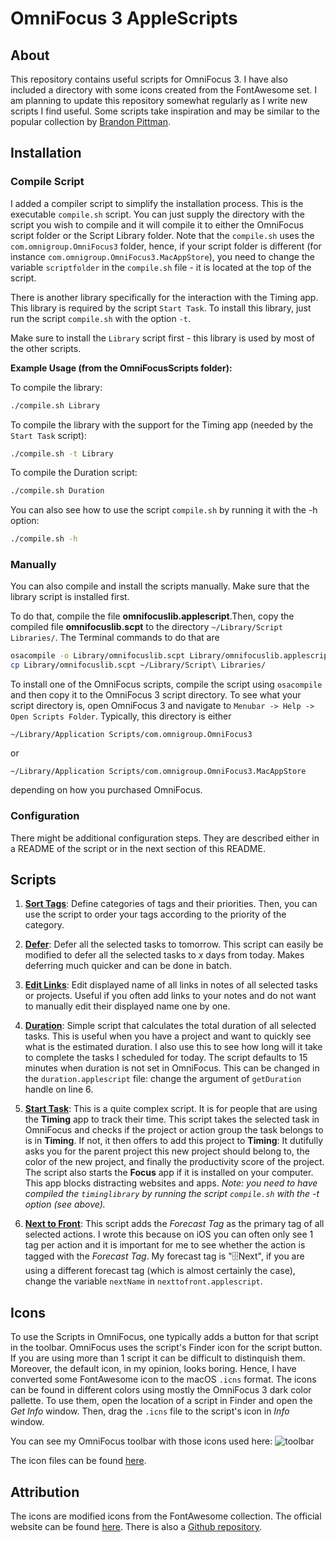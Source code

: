 # OmniFocus 3 AppleScripts

## About

This repository contains useful scripts for OmniFocus 3. I have also included a
directory with some icons created from the FontAwesome set. I am planning to
update this repository somewhat regularly as I write new scripts I find useful.
Some scripts take inspiration and may be similar to the popular collection by
[Brandon Pittman](https://github.com/brandonpittman/OmniFocus).

## Installation

### Compile Script

I added a compiler script to simplify the installation process. This is the
executable `compile.sh` script. You can just supply the directory with the
script you wish to compile and it will compile it to either the OmniFocus
script folder or the Script Library folder. Note that the `compile.sh` uses the
`com.omnigroup.OmniFocus3` folder, hence, if your script folder is different
(for instance `com.omnigroup.OmniFocus3.MacAppStore`), you need to change the
variable `scriptfolder` in the `compile.sh` file - it is located at the top of
the script.

There is another library specifically for the interaction with the Timing app.
This library is required by the script `Start Task`. To install this library,
just run the script `compile.sh` with the option `-t`.

Make sure to install the `Library` script first - this library is used by most
of the other scripts.

**Example Usage (from the OmniFocusScripts folder):**

To compile the library:
```bash
./compile.sh Library
```

To compile the library with the support for the Timing app (needed by the
`Start Task` script):

```bash
./compile.sh -t Library
```

To compile the Duration script:
```bash
./compile.sh Duration
```

You can also see how to use the script `compile.sh` by running it with the -h
option:
```bash
./compile.sh -h
```

### Manually

You can also compile and install the scripts manually. Make sure that the
library script is installed first.

To do that, compile the file **omnifocuslib.applescript**.Then, copy the compiled file
**omnifocuslib.scpt** to the directory `~/Library/Script Libraries/`. The
Terminal commands to do that are 

```bash
osacompile -o Library/omnifocuslib.scpt Library/omnifocuslib.applescript
cp Library/omnifocuslib.scpt ~/Library/Script\ Libraries/
```

To install one of the OmniFocus scripts, compile the script
using `osacompile` and then copy it to the OmniFocus 3 script directory. To see
what your script directory is, open OmniFocus 3 and navigate to `Menubar ->
Help -> Open Scripts Folder`. Typically, this directory is either

```
~/Library/Application Scripts/com.omnigroup.OmniFocus3
``` 

or

```
~/Library/Application Scripts/com.omnigroup.OmniFocus3.MacAppStore
``` 

depending on how you purchased OmniFocus. 

### Configuration
There might be additional configuration steps. They are described either in a README of the script or in the next section of this README.

## Scripts

1. **[Sort Tags](https://github.com/Rahlir/OmniFocusScripts/tree/master/Sort%20Tags)**: 
Define categories of tags and their priorities. Then, you can use the script to
order your tags according to the priority of the category.

2. **[Defer](https://github.com/Rahlir/OmniFocusScripts/tree/master/Defer)**:
Defer all the selected tasks to tomorrow. This script can easily be modified to
defer all the selected tasks to _x_ days from today. Makes deferring much
quicker and can be done in batch.

3. **[Edit Links](https://github.com/Rahlir/OmniFocusScripts/tree/master/Edit%20Links)**:
Edit displayed name of all links in notes of all selected tasks or projects.
Useful if you often add links to your notes and do not want to manually edit
their displayed name one by one.

4. **[Duration](https://github.com/Rahlir/OmniFocusScripts/tree/master/Duration)**:
Simple script that calculates the total duration of all selected tasks. This is
useful when you have a project and want to quickly see what is the estimated
duration. I also use this to see how long will it take to complete the tasks I
scheduled for today. The script defaults to 15 minutes when duration is not set
in OmniFocus. This can be changed in the `duration.applescript` file: change
the argument of `getDuration` handle on line 6.

5. **[Start Task](https://github.com/Rahlir/OmniFocusScripts/tree/master/Start%20Task)**:
This is a quite complex script. It is for people that are using the
**Timing** app to track their time. This script takes the selected
task in OmniFocus and checks if the project or action group the task belongs to
is in **Timing**. If not, it then offers to add this project to **Timing**: It
dutifully asks you for the parent project this new project should belong to,
the color of the new project, and finally the productivity score of the
project. The script also starts the **Focus** app if it is installed on your
computer. This app blocks distracting websites and apps. 
_Note: you need to have compiled the `timinglibrary` by running the script
`compile.sh` with the -t option (see above)._

6. **[Next to Front](https://github.com/Rahlir/OmniFocusScripts/tree/master/Next%20to%20Front)**:
This script adds the _Forecast Tag_ as the primary tag of all selected actions.
I wrote this because on iOS you can often only see 1 tag per action and it is
important for me to see whether the action is tagged with the _Forecast Tag_.
My forecast tag is "🗄Next", if you are using a different forecast tag (which
is almost certainly the case), change the variable `nextName` in
`nexttofront.applescript`.

## Icons

To use the Scripts in OmniFocus, one typically adds a button for that script in
the toolbar. OmniFocus uses the script's Finder icon for the script button. If
you are using more than 1 script it can be difficult to distinquish them.
Moreover, the default icon, in my opinion, looks boring. Hence, I have
converted some FontAwesome icon to the macOS `.icns` format. The icons can be
found in different colors using mostly the OmniFocus 3 dark color pallette. To
use them, open the location of a script in Finder and open the _Get Info_
window. Then, drag the `.icns` file to the script's icon in _Info_ window.

You can see my OmniFocus toolbar with those icons used here:
![toolbar](https://Rahlir.github.io/Assets/toolbar.png)

The icon files can be found [here](https://github.com/Rahlir/OmniFocusScripts/tree/master/Icons).

## Attribution

The icons are modified icons from the FontAwesome collection. The official
website can be found [here](https://fontawesome.com/). There is also a [Github
repository](https://github.com/FortAwesome/Font-Awesome).
